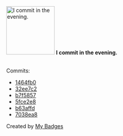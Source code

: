 <img src="https://my-badges.github.io/my-badges/evening-commits.png" alt="I commit in the evening." title="I commit in the evening." width="128">
<strong>I commit in the evening.</strong>
<br><br>

Commits:

- <a href="https://github.com/n3rada/ropcatalog/commit/1464fb080f90039867acf46d13a10afbe2c98145">1464fb0</a>
- <a href="https://github.com/n3rada/ropcatalog/commit/32ee7c2cd7350a765f0986e2a893fd33f7efd892">32ee7c2</a>
- <a href="https://github.com/n3rada/ropcatalog/commit/b7f58577bc1fa06e0fca89bb50543d0add86906c">b7f5857</a>
- <a href="https://github.com/n3rada/ropcatalog/commit/5fce2e85c77f2045aa348fae4711e5b5014c0e2a">5fce2e8</a>
- <a href="https://github.com/n3rada/SharpNotesReader/commit/b63affd5fe9b0963644633e04382ccd0f1e7e02a">b63affd</a>
- <a href="https://github.com/n3rada/SharpNotesReader/commit/7038ea85381158f2e6da249e69bd8cd80b7f4dde">7038ea8</a>


Created by <a href="https://github.com/my-badges/my-badges">My Badges</a>